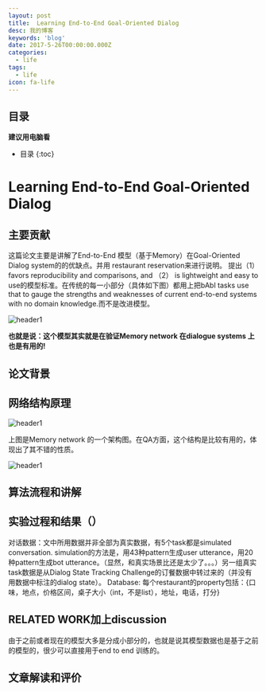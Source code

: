 ```yaml
---
layout: post
title:  Learning End-to-End Goal-Oriented Dialog
desc: 我的博客
keywords: 'blog'
date: 2017-5-26T00:00:00.000Z
categories:
  - life
tags:
  - life
icon: fa-life
---
```



## 目录
**建议用电脑看**

* 目录
{:toc}

# Learning End-to-End Goal-Oriented Dialog

## 主要贡献

这篇论文主要是讲解了End-to-End 模型（基于Memory）在Goal-Oriented Dialog system的的优缺点。并用 restaurant reservation来进行说明。 提出（1）favors reproducibility and comparisons, and （2） is lightweight and easy to use的模型标准。在传统的每一小部分（具体如下图）都用上把bAbI tasks use that to gauge the strengths and weaknesses of current end-to-end systems with no domain knowledge.而不是改进模型。

<img src="{{ site.img_path }}/Machine Learning/End_Goal_Oriented_Dialog.png" alt="header1" style="height:auto!important;width:auto%;max-width:1020px;"/>

**也就是说：这个模型其实就是在验证Memory network 在dialogue systems 上也是有用的!**



## 论文背景



## 网络结构原理

<img src="{{ site.img_path }}/Machine Learning/Memory_network.png" alt="header1" style="height:auto!important;width:auto%;max-width:1020px;"/>

上图是Memory network 的一个架构图。在QA方面，这个结构是比较有用的，体现出了其不错的性质。

<img src="{{ site.img_path }}/Machine Learning/Memory_network1.png" alt="header1" style="height:auto!important;width:auto%;max-width:1020px;"/>

## 算法流程和讲解


## 实验过程和结果（）

对话数据：文中所用数据并非全部为真实数据，有5个task都是simulated conversation. simulation的方法是，用43种pattern生成user utterance，用20种pattern生成bot utterance。（显然，和真实场景比还是太少了。。。）另一组真实task数据是从Dialog State Tracking Challenge的订餐数据中转过来的（并没有用数据中标注的dialog state）。
Database: 每个restaurant的property包括：{口味，地点，价格区间，桌子大小（int，不是list），地址，电话，打分}

## RELATED WORK加上discussion

由于之前或者现在的模型大多是分成小部分的，也就是说其模型数据也是基于之前的模型的，很少可以直接用于end to end 训练的。

## 文章解读和评价
